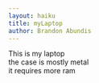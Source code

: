 ```yaml
---
layout: haiku
title: myLaptop
author: Brandon Abundis
---
```


This is my laptop<br>
the case is mostly metal<br>
it requires more ram<br>
